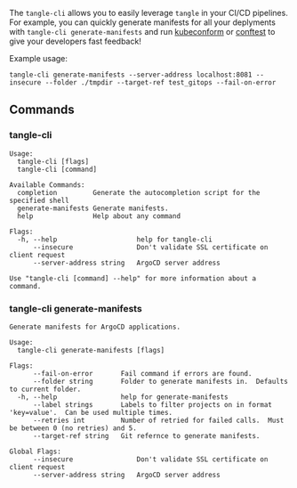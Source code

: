 The `tangle-cli` allows you to easily leverage `tangle` in your CI/CD pipelines.  For example, you can quickly generate manifests for all your deplyments with `tangle-cli generate-manifests` and run [kubeconform](https://github.com/yannh/kubeconform) or [conftest](https://www.conftest.dev/) to give your developers fast feedback!

Example usage:
```shell
tangle-cli generate-manifests --server-address localhost:8081 --insecure --folder ./tmpdir --target-ref test_gitops --fail-on-error
```

## Commands

### tangle-cli
```
Usage:
  tangle-cli [flags]
  tangle-cli [command]

Available Commands:
  completion         Generate the autocompletion script for the specified shell
  generate-manifests Generate manifests.
  help               Help about any command

Flags:
  -h, --help                    help for tangle-cli
      --insecure                Don't validate SSL certificate on client request
      --server-address string   ArgoCD server address

Use "tangle-cli [command] --help" for more information about a command.
```

### tangle-cli generate-manifests
```
Generate manifests for ArgoCD applications.

Usage:
  tangle-cli generate-manifests [flags]

Flags:
      --fail-on-error       Fail command if errors are found.
      --folder string       Folder to generate manifests in.  Defaults to current folder.
  -h, --help                help for generate-manifests
      --label strings       Labels to filter projects on in format 'key=value'.  Can be used multiple times.
      --retries int         Number of retried for failed calls.  Must be between 0 (no retries) and 5.
      --target-ref string   Git refernce to generate manifests.

Global Flags:
      --insecure                Don't validate SSL certificate on client request
      --server-address string   ArgoCD server address
```
